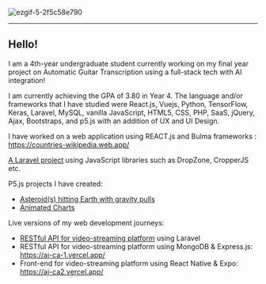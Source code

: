![ezgif-5-2f5c58e790](https://github.com/Kittitat-13amrung/Kittitat-13amrung/assets/91548046/91d5af41-991d-4ef8-8b9e-1e0e0827348a)
<hr/>

## <b>Hello!</b>

I am a 4th-year undergraduate student currently working on my final year project on Automatic Guitar Transcription using a full-stack tech with AI integration!

 I am currently achieving the GPA of 3.80 in Year 4. The language and/or frameworks that I have studied were React.js, Vuejs, Python, TensorFlow, Keras, Laravel, MySQL, vanilla JavaScript, HTML5, CSS, PHP, SaaS, jQuery, Ajax, Bootstraps, and p5.js with an addition of UX and UI Design.

I have worked on a web application using REACT.js and Bulma frameworks : https://countries-wikipedia.web.app/

[A Laravel project](https://github.com/y2-SW-project/sw-project-ca1-Kittitat-13amrung) using JavaScript libraries such as DropZone, CropperJS etc.

P5.js projects I have created:
 - [Asteroid(s) hitting Earth with gravity pulls](https://github.com/Kittitat-13amrung/CreativeCoding1)
 - [Animated Charts](https://github.com/Kittitat-13amrung/CC2/tree/main/CA2)

Live versions of my web development journeys:
- [RESTful API for video-streaming platform](https://github.com/Kittitat-13amrung/BED-CA1) using Laravel
- RESTful API for video-streaming platform using MongoDB & Express.js: https://aj-ca-1.vercel.app/
- Front-end for video-streaming platform using React Native & Expo: https://aj-ca2.vercel.app/
